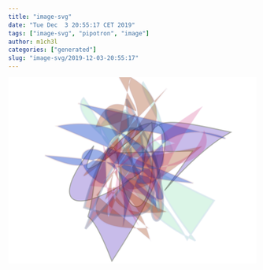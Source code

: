 ```yaml
---
title: "image-svg"
date: "Tue Dec  3 20:55:17 CET 2019"
tags: ["image-svg", "pipotron", "image"]
author: m1ch3l
categories: ["generated"]
slug: "image-svg/2019-12-03-20:55:17"
---
```


![](image.svg)

